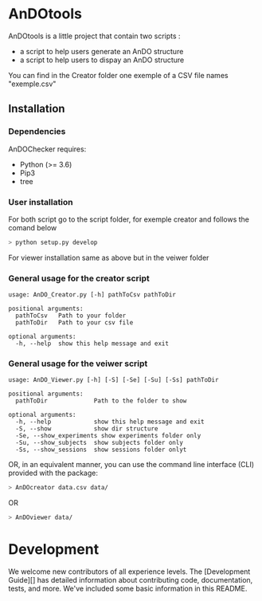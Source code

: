 # AnDOtools

AnDOtools is a little project that contain two scripts :
- a script to help users generate an AnDO structure
- a script to help users to dispay an AnDO structure

You can find in the Creator folder one exemple of a CSV file names "exemple.csv"

## Installation
### Dependencies

AnDOChecker requires:

- Python (>= 3.6)
- Pip3
- tree

### User installation 
For both script go to the script folder, for exemple creator and follows the comand below 
```bash
> python setup.py develop
```
For viewer installation same as above but in the veiwer folder 


### General usage for the creator script 

```term
usage: AnDO_Creator.py [-h] pathToCsv pathToDir

positional arguments:
  pathToCsv   Path to your folder
  pathToDir   Path to your csv file

optional arguments:
  -h, --help  show this help message and exit
```


### General usage for the veiwer script 

```term
usage: AnDO_Viewer.py [-h] [-S] [-Se] [-Su] [-Ss] pathToDir

positional arguments:
  pathToDir             Path to the folder to show
  
optional arguments:
  -h, --help            show this help message and exit
  -S, --show            show dir structure
  -Se, --show_experiments show experiments folder only
  -Su, --show_subjects  show subjects folder only
  -Ss, --show_sessions  show sessions folder onlyt
```

OR, in an equivalent manner, you can use the command line interface (CLI) provided with the package:

```bash
> AnDOcreator data.csv data/

```

OR


```bash
> AnDOviewer data/

```
# Development

We welcome new contributors of all experience levels.  The
[Development Guide][] has detailed information about contributing code,
documentation, tests, and more. We've included some basic information in
this README.
